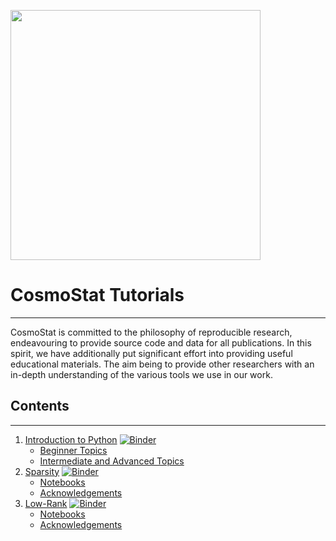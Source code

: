 <a href="http://www.cosmostat.org/" target_="blank"><img src="http://www.cosmostat.org/wp-content/uploads/2017/07/CosmoStat-Logo_WhiteBK.jpg" width="400"></a>


# CosmoStat Tutorials
---

CosmoStat is committed to the philosophy of reproducible research, endeavouring
to provide source code and data for all publications. In this spirit, we have
additionally put significant effort into providing useful educational
materials. The aim being to provide other researchers with an in-depth
understanding of the various tools we use in our work.


## Contents
---

1. [Introduction to Python](https://github.com/CosmoStat/Tutorials/tree/python) [![Binder](https://mybinder.org/badge_logo.svg)](https://mybinder.org/v2/gh/CosmoStat/Tutorials/python)
   * [Beginner Topics](./python/README.md#tutorial-1-beginner-topics)
   * [Intermediate and Advanced Topics](./python/README.md#tutorial-2-intermediate-and-advanced-topics)
1. [Sparsity](https://github.com/CosmoStat/Tutorials/tree/ada)
[![Binder](https://mybinder.org/badge_logo.svg)](https://mybinder.org/v2/gh/CosmoStat/Tutorials/ada)
   * [Notebooks](https://github.com/CosmoStat/Tutorials/tree/ada/README.md#Notebooks)
   * [Acknowledgements](https://github.com/CosmoStat/Tutorials/tree/ada/README.md#Acknowledgements)
1. [Low-Rank](https://github.com/CosmoStat/Tutorials/tree/low-rank)
[![Binder](https://mybinder.org/badge_logo.svg)](https://mybinder.org/v2/gh/CosmoStat/Tutorials/low-rank)
   * [Notebooks](https://mybinder.org/v2/gh/CosmoStat/Tutorials/low-rank/README.md#Notebooks)
   * [Acknowledgements](https://mybinder.org/v2/gh/CosmoStat/Tutorials/low-rank/README.md#Acknowledgements)
